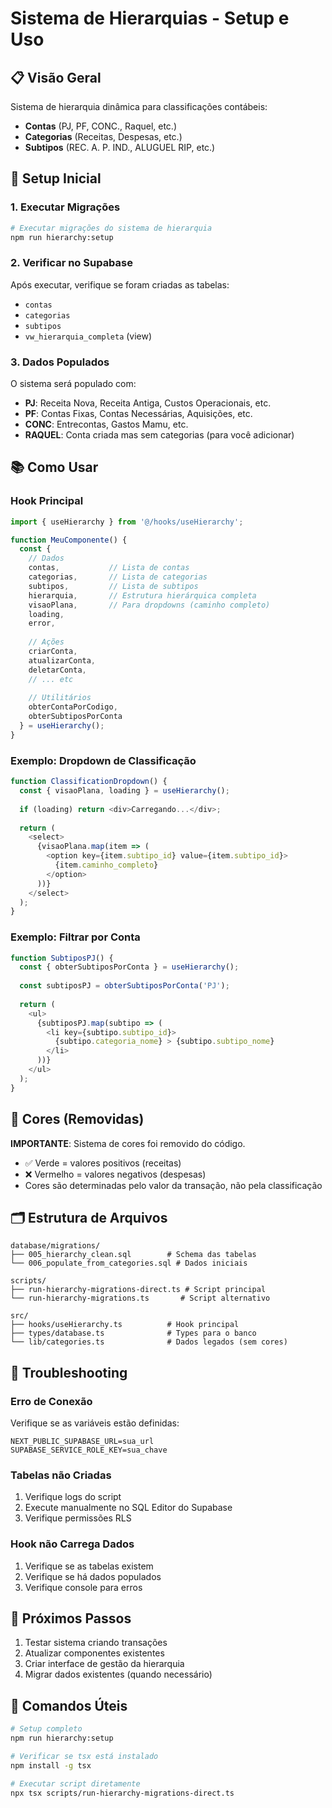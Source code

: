 # Sistema de Hierarquias - Setup e Uso

## 📋 Visão Geral

Sistema de hierarquia dinâmica para classificações contábeis:
- **Contas** (PJ, PF, CONC., Raquel, etc.)
- **Categorias** (Receitas, Despesas, etc.)  
- **Subtipos** (REC. A. P. IND., ALUGUEL RIP, etc.)

## 🚀 Setup Inicial

### 1. Executar Migrações

```bash
# Executar migrações do sistema de hierarquia
npm run hierarchy:setup
```

### 2. Verificar no Supabase

Após executar, verifique se foram criadas as tabelas:
- `contas`
- `categorias` 
- `subtipos`
- `vw_hierarquia_completa` (view)

### 3. Dados Populados

O sistema será populado com:
- **PJ**: Receita Nova, Receita Antiga, Custos Operacionais, etc.
- **PF**: Contas Fixas, Contas Necessárias, Aquisições, etc.
- **CONC**: Entrecontas, Gastos Mamu, etc.
- **RAQUEL**: Conta criada mas sem categorias (para você adicionar)

## 📚 Como Usar

### Hook Principal

```typescript
import { useHierarchy } from '@/hooks/useHierarchy';

function MeuComponente() {
  const {
    // Dados
    contas,           // Lista de contas
    categorias,       // Lista de categorias
    subtipos,         // Lista de subtipos
    hierarquia,       // Estrutura hierárquica completa
    visaoPlana,       // Para dropdowns (caminho completo)
    loading,
    error,
    
    // Ações
    criarConta,
    atualizarConta,
    deletarConta,
    // ... etc
    
    // Utilitários
    obterContaPorCodigo,
    obterSubtiposPorConta
  } = useHierarchy();
}
```

### Exemplo: Dropdown de Classificação

```typescript
function ClassificationDropdown() {
  const { visaoPlana, loading } = useHierarchy();
  
  if (loading) return <div>Carregando...</div>;
  
  return (
    <select>
      {visaoPlana.map(item => (
        <option key={item.subtipo_id} value={item.subtipo_id}>
          {item.caminho_completo}
        </option>
      ))}
    </select>
  );
}
```

### Exemplo: Filtrar por Conta

```typescript
function SubtiposPJ() {
  const { obterSubtiposPorConta } = useHierarchy();
  
  const subtiposPJ = obterSubtiposPorConta('PJ');
  
  return (
    <ul>
      {subtiposPJ.map(subtipo => (
        <li key={subtipo.subtipo_id}>
          {subtipo.categoria_nome} > {subtipo.subtipo_nome}
        </li>
      ))}
    </ul>
  );
}
```

## 🎨 Cores (Removidas)

**IMPORTANTE**: Sistema de cores foi removido do código.
- ✅ Verde = valores positivos (receitas)
- ❌ Vermelho = valores negativos (despesas)
- Cores são determinadas pelo valor da transação, não pela classificação

## 🗂️ Estrutura de Arquivos

```
database/migrations/
├── 005_hierarchy_clean.sql        # Schema das tabelas
└── 006_populate_from_categories.sql # Dados iniciais

scripts/
├── run-hierarchy-migrations-direct.ts # Script principal
└── run-hierarchy-migrations.ts       # Script alternativo

src/
├── hooks/useHierarchy.ts          # Hook principal
├── types/database.ts              # Types para o banco
└── lib/categories.ts              # Dados legados (sem cores)
```

## 🔧 Troubleshooting

### Erro de Conexão
Verifique se as variáveis estão definidas:
```env
NEXT_PUBLIC_SUPABASE_URL=sua_url
SUPABASE_SERVICE_ROLE_KEY=sua_chave
```

### Tabelas não Criadas
1. Verifique logs do script
2. Execute manualmente no SQL Editor do Supabase
3. Verifique permissões RLS

### Hook não Carrega Dados
1. Verifique se as tabelas existem
2. Verifique se há dados populados
3. Verifique console para erros

## 🚀 Próximos Passos

1. Testar sistema criando transações
2. Atualizar componentes existentes
3. Criar interface de gestão da hierarquia
4. Migrar dados existentes (quando necessário)

## 📝 Comandos Úteis

```bash
# Setup completo
npm run hierarchy:setup

# Verificar se tsx está instalado
npm install -g tsx

# Executar script diretamente
npx tsx scripts/run-hierarchy-migrations-direct.ts
```